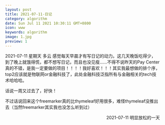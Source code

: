 ```yaml
---
layout: post
title: 2021-07-11-日记
category: algorithm
date: Sun Jul 11 2021 10:30:11 GMT+0800
icon: www
keywords: algorithm
image: 1.jpg
preview: 1
---
```

2021-07-11 星期天 多云
感觉每天早晨才有写日记的动力。这几天晚饭吃得少，到了晚上就饿得慌，都不想写日记，而且也没见瘦……不得不说昨天的Pay Center真的不错，是我一定要做的项目！！！！我好喜欢！！！其实我最想做的排个序，top2应该就是物联网or金融科技了，此处金融科技泛指所有与金融相关的tech技术哈哈哈。

话说一周又过去了，好快！

不过话说回来这个freemarker真的比thymeleaf好用很多，难怪thymeleaf没推出去（当然freemarker其实我也没怎么听到过）
<p align="right">
2021-07-11 明显放松的一天
</p>